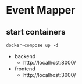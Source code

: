 # Event Mapper

## start containers
```
docker-compose up -d
```
* backend
  * http://localhost:8000/
* frontend
  * http://localhost:3000/
